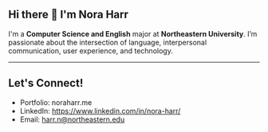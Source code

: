 ## Hi there 👋 I'm Nora Harr

I'm a **Computer Science and English** major at **Northeastern University**. I’m passionate about the intersection of language, interpersonal communication, user experience, and technology. 

---

## Let's Connect!
* Portfolio: noraharr.me
* LinkedIn: https://www.linkedin.com/in/nora-harr/
* Email: harr.n@northeastern.edu
